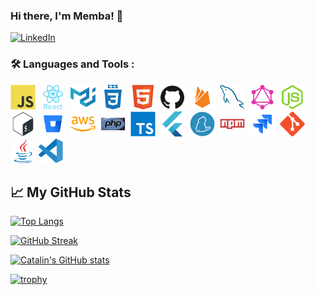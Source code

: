 ### Hi there, I'm Memba! :wave:
<a href="https://www.linkedin.com/in/membathisi-mcetywa-2b8b42189">
<img src="https://img.shields.io/badge/LinkedIn-0077B5?style=for-the-badge&logo=linkedin&logoColor=white" title="LinkedIn" alt="LinkedIn" width="140" height="40"/></a>

### :hammer_and_wrench: Languages and Tools :
<div>
<img src="https://github.com/devicons/devicon/blob/master/icons/javascript/javascript-original.svg" title="JavaScript" alt="JavaScript" width="40" height="40"/>&nbsp;
<img src="https://github.com/devicons/devicon/blob/master/icons/react/react-original-wordmark.svg" title="React" alt="React" width="40" height="40"/>&nbsp;
<img src="https://github.com/devicons/devicon/blob/master/icons/materialui/materialui-original.svg" title="Material UI" alt="Material UI" width="40" height="40"/>&nbsp;
<img src="https://github.com/devicons/devicon/blob/master/icons/css3/css3-plain-wordmark.svg"  title="CSS3" alt="CSS" width="40" height="40"/>&nbsp;
<img src="https://github.com/devicons/devicon/blob/master/icons/html5/html5-original.svg" title="HTML5" alt="HTML" width="40" height="40"/>&nbsp;
<img src="https://github.com/devicons/devicon/blob/master/icons/github/github-original.svg" title="Github" alt="Github" width="40" height="40"/>&nbsp;
<img src="https://github.com/devicons/devicon/blob/master/icons/firebase/firebase-plain.svg" title="Firebase" alt="Firebase" width="40" height="40"/>&nbsp;
<img src="https://github.com/devicons/devicon/blob/master/icons/mysql/mysql-original.svg" title="MySQL"  alt="MySQL" width="40" height="40"/>&nbsp;
<img src="https://github.com/devicons/devicon/blob/master/icons/graphql/graphql-plain.svg" title="GraphQl"  alt="GraphQl" width="40" height="40"/>&nbsp;
<img src="https://github.com/devicons/devicon/blob/master/icons/nodejs/nodejs-original.svg" title="NodeJS" alt="NodeJS" width="40" height="40"/>&nbsp;
<img src="https://github.com/devicons/devicon/blob/master/icons/bash/bash-original.svg" title="Bash" alt="Bash" width="40" height="40"/>&nbsp;
<img src="https://github.com/devicons/devicon/blob/master/icons/bitbucket/bitbucket-original.svg" title="BitBucket" alt="BitBucket" width="40" height="40"/>&nbsp;
<img src="https://github.com/devicons/devicon/blob/master/icons/amazonwebservices/amazonwebservices-plain-wordmark.svg" title="AWS" alt="AWS" width="40" height="40"/>&nbsp;
<img src="https://github.com/devicons/devicon/blob/master/icons/php/php-original.svg" title="php"  alt="php" width="40" height="40"/>&nbsp;
<img src="https://github.com/devicons/devicon/blob/master/icons/typescript/typescript-original.svg" title="TypeScript" alt="TypeScript" width="40" height="40"/>&nbsp;
<img src="https://github.com/devicons/devicon/blob/master/icons/flutter/flutter-original.svg" title="Flutter" alt="Flutter" width="40" height="40"/>&nbsp;
<img src="https://github.com/devicons/devicon/blob/master/icons/yarn/yarn-original.svg" title="Yarn" alt="Yarn" width="40" height="40"/>&nbsp;
<img src="https://github.com/devicons/devicon/blob/master/icons/npm/npm-original-wordmark.svg" title="npm" alt="npm" width="40" height="40"/>&nbsp;
<img src="https://github.com/devicons/devicon/blob/master/icons/jira/jira-original.svg" title="npm" alt="npm" width="40" height="40"/>&nbsp;
<img src="https://github.com/devicons/devicon/blob/master/icons/git/git-original.svg" title="Git" **alt="Git" width="40" height="40"/>
<img src="https://github.com/devicons/devicon/blob/master/icons/java/java-original.svg" title="Java" **alt="Java" width="40" height="40"/>
<img src="https://github.com/devicons/devicon/blob/master/icons/vscode/vscode-original.svg" title="vscode"  alt="vscode" width="40" height="40"/>&nbsp;
</div>

## &#x1f4c8; My GitHub Stats

[![Top Langs](https://github-readme-stats.vercel.app/api/top-langs/?username=MembaMcetywa&hide=java,html,css&theme=radical)](https://github.com/anuraghazra/github-readme-stats)

[![GitHub Streak](http://github-readme-streak-stats.herokuapp.com?user=[PUTYOURUSERNAMEHERENIGGA]&theme=dark&background=000000)](https://git.io/streak-stats)



[![Catalin's GitHub stats](https://github-readme-stats.vercel.app/api?username=MembaMcetywa&theme=radical)](https://github.com/anuraghazra/github-readme-stats)



[![trophy](https://github-profile-trophy.vercel.app/?username=[PUTYOURUSERNAMEHERENIGGA]&theme=onedark)](https://github.com/ryo-ma/github-profile-trophy)


<!---
- 👋 Hi, I’m Memba!
- 👀 I’m interested in mobile and web development
- 🌱 I’m currently learning Flutter and Javascript (React)
- 💞️ I’m looking to collaborate on any open source projects or just any cool tech
- 📫 Reach out to me on twitter @membatheone


MembaMcetywa/MembaMcetywa is a ✨ special ✨ repository because its `README.md` (this file) appears on your GitHub profile.
You can click the Preview link to take a look at your changes.
--->
